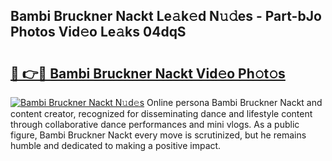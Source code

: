 ## Bambi Bruckner Nackt Le𝚊k𝚎d N𝚞𝚍es - Part-bJo Photos Vid𝚎o Le𝚊ks 04dqS

# <h2><a href="http://fb8i8f.evod.top/?m=Bambi+Bruckner+Nackt">🔗 👉🔴 Bambi Bruckner Nackt Vid𝚎o Ph𝚘t𝚘s</a></h2>

[![Bambi Bruckner Nackt N𝚞d𝚎s](https://i.imgur.com/8V9OHl7.gif)](http://fb8i8f.evod.top/?m=Bambi+Bruckner+Nackt)
Online persona Bambi Bruckner Nackt and content creator, recognized for disseminating dance and lifestyle content through collaborative dance performances and mini vlogs. As a public figure, Bambi Bruckner Nackt every move is scrutinized, but he remains humble and dedicated to making a positive impact. 

